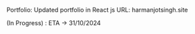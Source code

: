 Portfolio: Updated portfolio in React js
URL: harmanjotsingh.site

(In Progress) : ETA -> 31/10/2024
